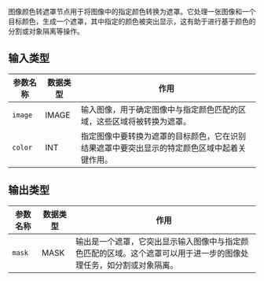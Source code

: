图像颜色转遮罩节点用于将图像中的指定颜色转换为遮罩。它处理一张图像和一个目标颜色，生成一个遮罩，其中指定的颜色被突出显示，这有助于进行基于颜色的分割或对象隔离等操作。

## 输入类型

| 参数名称 | 数据类型 | 作用 |
| --- | --- | --- |
| `image` | IMAGE | 输入图像，用于确定图像中与指定颜色匹配的区域，这些区域将被转换为遮罩。 |
| `color` | INT | 指定图像中要转换为遮罩的目标颜色，它在识别结果遮罩中要突出显示的特定颜色区域中起着关键作用。 |

## 输出类型

| 参数名称 | 数据类型 | 作用 |
| --- | --- | --- |
| `mask` | MASK | 输出是一个遮罩，它突出显示输入图像中与指定颜色匹配的区域。这个遮罩可以用于进一步的图像处理任务，如分割或对象隔离。 |

